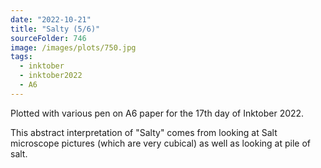 ```yaml
---
date: "2022-10-21"
title: "Salty (5/6)"
sourceFolder: 746
image: /images/plots/750.jpg
tags:
  - inktober
  - inktober2022
  - A6
---
```


Plotted with various pen on A6 paper for the 17th day of Inktober 2022.

This abstract interpretation of "Salty" comes from looking at Salt microscope pictures (which are very cubical) as well as looking at pile of salt.